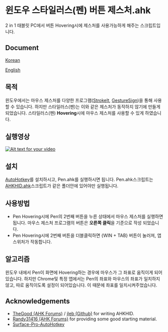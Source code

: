 # 윈도우 스타일러스(펜) 버튼 제스처.ahk
2 in 1 태블릿 PC에서 버튼 Hovering시에 제스처를 사용가능하게 해주는 스크립트입니다.

## Document
[Korean](https://github.com/PBW99/StylusButtonGesture-AutoHotkey/blob/master/README-kr.md)

[English](https://github.com/PBW99/StylusButtonGesture-AutoHotkey/blob/master/README.md)

## 목적
윈도우에서는 마우스 제스처를 다양한 프로그램([StrokeIt](https://www.tcbmi.com/strokeit/), [GestureSign](https://www.microsoft.com/en-us/p/gesturesign/9n45wqvk2qqw))을 통해 사용할 수 있습니다. 하지만 스타일러스(펜)는 이와 같은 제스처가 동작하지 않기에 만들게 되었습니다. 스타일러스(펜) **Hovering**시에 마우스 제스처를 사용할 수 있게 하였습니다.


## 실행영상
[![Alt text for your video](https://img.youtube.com/vi/J68ZjTOJFds/0.jpg)](https://www.youtube.com/watch?v=J68ZjTOJFds&feature=youtu.be)

## 설치
[AutoHotkey](https://autohotkey.com/)를 설치하시고, Pen.ahk를 실행하시면 됩니다. Pen.ahk스크립트는 [AHKHID.ahk](https://github.com/jleb/AHKHID)스크립트가 같은 폴더안에 있어야만 실행됩니다.

## 사용방법
* Pen Hovering시에 Pen의 2번째 버튼을 누른 상태에서 마우스 제스처를 실행하면 됩니다. 마우스 제스처 프로그램의 버튼은 **오른쪽 클릭**을 기준으로 작성 되었습니다.
* Pen Hovering시에 2번째 버튼을 더블클릭하면 {WIN + TAB} 버튼이 눌러져, 앱스위처가 작동합니다.

## 알고리즘
윈도우 내에서 Pen이 화면에 Hovering하는 경우에 마우스가 그 좌표로 움직이게 되어있습니다. 하지만 Chrome및 특정 앱에서는 Pen의 좌표와 마우스의 좌표가 일치하지 않고, 따로 움직이도록 설정이 되어있습니다. 이 때문에 좌표를 일치시켜주었습니다.


## Acknowledgements
* [TheGood (AHK Forums)](https://autohotkey.com/board/topic/38015-ahkhid-an-ahk-implementation-of-the-hid-functions/) / [jleb (Github)](https://github.com/jleb/AHKHID) for writing AHKHID.
* [Randy31416 (AHK Forums)](https://autohotkey.com/boards/viewtopic.php?t=7589#p45235) for providing some good starting material.
* [Surface-Pro-AutoHotkey](https://github.com/jonathanyip/Surface-Pro-3-AutoHotkey)
